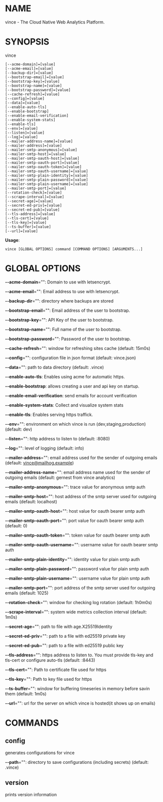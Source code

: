 # NAME

vince - The Cloud Native Web Analytics Platform.

# SYNOPSIS

vince

```
[--acme-domain]=[value]
[--acme-email]=[value]
[--backup-dir]=[value]
[--bootstrap-email]=[value]
[--bootstrap-key]=[value]
[--bootstrap-name]=[value]
[--bootstrap-password]=[value]
[--cache-refresh]=[value]
[--config]=[value]
[--data]=[value]
[--enable-auto-tls]
[--enable-bootstrap]
[--enable-email-verification]
[--enable-system-stats]
[--enable-tls]
[--env]=[value]
[--listen]=[value]
[--log]=[value]
[--mailer-address-name]=[value]
[--mailer-address]=[value]
[--mailer-smtp-anonymous]=[value]
[--mailer-smtp-host]=[value]
[--mailer-smtp-oauth-host]=[value]
[--mailer-smtp-oauth-port]=[value]
[--mailer-smtp-oauth-token]=[value]
[--mailer-smtp-oauth-username]=[value]
[--mailer-smtp-plain-identity]=[value]
[--mailer-smtp-plain-password]=[value]
[--mailer-smtp-plain-username]=[value]
[--mailer-smtp-port]=[value]
[--rotation-check]=[value]
[--scrape-interval]=[value]
[--secret-age]=[value]
[--secret-ed-priv]=[value]
[--secret-ed-pub]=[value]
[--tls-address]=[value]
[--tls-cert]=[value]
[--tls-key]=[value]
[--ts-buffer]=[value]
[--url]=[value]
```

**Usage**:

```
vince [GLOBAL OPTIONS] command [COMMAND OPTIONS] [ARGUMENTS...]
```

# GLOBAL OPTIONS

**--acme-domain**="": Domain to use with letsencrypt.

**--acme-email**="": Email address to use with letsencrypt.

**--backup-dir**="": directory where backups are stored

**--bootstrap-email**="": Email address of the user to bootstrap.

**--bootstrap-key**="": API Key of the user to bootstrap.

**--bootstrap-name**="": Full name of the user to bootstrap.

**--bootstrap-password**="": Password of the user to bootstrap.

**--cache-refresh**="": window for refreshing sites cache (default: 15m0s)

**--config**="": configuration file in json format (default: vince.json)

**--data**="": path to data directory (default: .vince)

**--enable-auto-tls**: Enables using acme for automatic https.

**--enable-bootstrap**: allows creating a user and api key on startup.

**--enable-email-verification**: send emails for account verification

**--enable-system-stats**: Collect and visualize system stats

**--enable-tls**: Enables serving https traffick.

**--env**="": environment on which vince is run (dev,staging,production) (default: dev)

**--listen**="": http address to listen to (default: :8080)

**--log**="": level of logging (default: info)

**--mailer-address**="": email address used for the sender of outgoing emails  (default: vince@mailhog.example)

**--mailer-address-name**="": email address name  used for the sender of outgoing emails  (default: gernest from vince analytics)

**--mailer-smtp-anonymous**="": trace value for anonymous smtp auth

**--mailer-smtp-host**="": host address of the smtp server used for outgoing emails (default: localhost)

**--mailer-smtp-oauth-host**="": host value for oauth bearer smtp auth

**--mailer-smtp-oauth-port**="": port value for oauth bearer smtp auth (default: 0)

**--mailer-smtp-oauth-token**="": token value for oauth bearer smtp auth

**--mailer-smtp-oauth-username**="": username value for oauth bearer smtp auth

**--mailer-smtp-plain-identity**="": identity value for plain smtp auth

**--mailer-smtp-plain-password**="": password value for plain smtp auth

**--mailer-smtp-plain-username**="": username value for plain smtp auth

**--mailer-smtp-port**="": port address of the smtp server used for outgoing emails (default: 1025)

**--rotation-check**="": window for checking log rotation (default: 1h0m0s)

**--scrape-interval**="": system wide metrics collection interval (default: 1m0s)

**--secret-age**="": path to file with age.X25519Identity

**--secret-ed-priv**="": path to a file with  ed25519 private key

**--secret-ed-pub**="": path to a file with  ed25519 public key

**--tls-address**="": https address to listen to. You must provide tls-key and tls-cert or configure auto-tls (default: :8443)

**--tls-cert**="": Path to certificate file used for https

**--tls-key**="": Path to key file used for https

**--ts-buffer**="": window for buffering timeseries in memory before savin them (default: 1m0s)

**--url**="": url for the server on which vince is hosted(it shows up on emails)


# COMMANDS

## config

generates configurations for vince

**--path**="": directory to save configurations (including secrets) (default: .vince)

## version

prints version information
